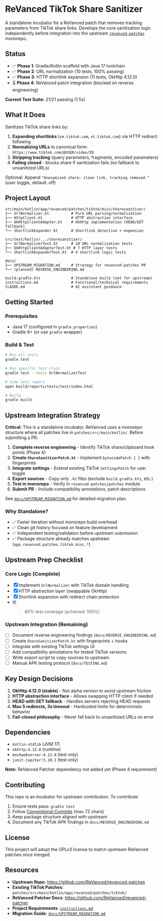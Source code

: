# ReVanced TikTok Share Sanitizer

A standalone incubator for a ReVanced patch that removes tracking parameters from TikTok share links. Develops the core sanitization logic independently before integration into the upstream [`revanced-patches`](https://github.com/ReVanced/revanced-patches) monorepo.

## Status

- ✅ **Phase 1**: Gradle/Kotlin scaffold with Java 17 toolchain
- ✅ **Phase 2**: URL normalization (10 tests, 100% passing)
- ✅ **Phase 3**: HTTP shortlink expansion (11 tests, OkHttp 4.12.0)
- ⏳ **Phase 4**: ReVanced patch integration (blocked on reverse engineering)

**Current Test Suite:** 21/21 passing (1.5s)

## What It Does

Sanitizes TikTok share links by:
1. **Expanding shortlinks** (`vm.tiktok.com`, `vt.tiktok.com`) via HTTP redirect following
2. **Normalizing URLs** to canonical form: `https://www.tiktok.com/@USER/video/ID`
3. **Stripping tracking** (query parameters, fragments, encoded parameters)
4. **Failing closed** - blocks share if sanitization fails (no fallback to unsanitized URLs)

Optional: Append `"Anonymized share: clean link, tracking removed."` (user toggle, default: off)

## Project Layout

```
src/main/kotlin/app/revanced/patches/tiktok/misc/sharesanitizer/
├── UrlNormalizer.kt          # Pure URL parsing/normalization
├── HttpClient.kt             # HTTP abstraction interface
├── OkHttpClientAdapter.kt    # OkHttp implementation (HEAD/GET fallback)
└── ShortlinkExpander.kt      # Shortlink detection + expansion

src/test/kotlin/.../sharesanitizer/
├── UrlNormalizerTest.kt      # 10 URL normalization tests
├── OkHttpClientAdapterTest.kt # 7 HTTP layer tests
└── ShortlinkExpanderTest.kt  # 4 shortlink logic tests

docs/
├── UPSTREAM_MIGRATION.md     # Strategy for revanced-patches PR
└── (planned) REVERSE_ENGINEERING.md

build.gradle.kts              # Standalone build (not for upstream)
instructions.md               # Functional/technical requirements
CLAUDE.md                     # AI assistant guidance
```

## Getting Started

### Prerequisites
- Java 17 (configured in `gradle.properties`)
- Gradle 8+ (or use `gradle` wrapper)

### Build & Test
```bash
# Run all tests
gradle test

# Run specific test class
gradle test --tests UrlNormalizerTest

# View test report
open build/reports/tests/test/index.html

# Build
gradle build
```

## Upstream Integration Strategy

**Critical:** This is a standalone incubator. ReVanced uses a monorepo structure where all patches live in `patches/src/main/kotlin/`. Before submitting a PR:

1. **Complete reverse engineering** - Identify TikTok share/clipboard hook points (Phase 4)
2. **Create `ShareSanitizerPatch.kt`** - Implement `bytecodePatch { }` with fingerprints
3. **Integrate settings** - Extend existing TikTok `SettingsPatch` for user toggle
4. **Export sources** - Copy only `.kt` files (exclude `build.gradle.kts`, etc.)
5. **Test in monorepo** - Verify in `revanced-patches/patches` module
6. **Submit PR** - Include compatibility annotations, patch descriptions

See [`docs/UPSTREAM_MIGRATION.md`](docs/UPSTREAM_MIGRATION.md) for detailed migration plan.

### Why Standalone?
- ✅ Faster iteration without monorepo build overhead
- ✅ Clean git history focused on feature development
- ✅ Independent testing/validation before upstream submission
- ✅ Package structure already matches upstream (`app.revanced.patches.tiktok.misc.*`)

## Upstream Prep Checklist

### Core Logic (Complete)
- [x] Implement `UrlNormalizer` with TikTok domain handling
- [x] HTTP abstraction layer (swappable OkHttp)
- [x] Shortlink expansion with redirect chain protection
- [x] >80% test coverage (achieved: 100%)

### Upstream Integration (Remaining)
- [ ] Document reverse engineering findings (`docs/REVERSE_ENGINEERING.md`)
- [ ] Create `ShareSanitizerPatch.kt` with fingerprints + hooks
- [ ] Integrate with existing TikTok settings UI
- [ ] Add compatibility annotations for tested TikTok versions
- [ ] Write export script to copy sources to upstream
- [ ] Manual APK testing protocol (`docs/TESTING.md`)

## Key Design Decisions

1. **OkHttp 4.12.0 (stable)** - Not alpha version to avoid upstream friction
2. **HTTP abstraction interface** - Allows swapping HTTP client if needed
3. **HEAD with GET fallback** - Handles servers rejecting HEAD requests
4. **Max 5 redirects, 3s timeout** - Hardcoded limits for deterministic behavior
5. **Fail-closed philosophy** - Never fall back to unsanitized URLs on error

## Dependencies

- `kotlin-stdlib` (JVM 17)
- `okhttp:4.12.0` (runtime)
- `mockwebserver:4.12.0` (test only)
- `junit-jupiter:5.10.1` (test only)

**Note:** ReVanced Patcher dependency not added yet (Phase 4 requirement)

## Contributing

This repo is an incubator for upstream contribution. To contribute:
1. Ensure tests pass: `gradle test`
2. Follow [Conventional Commits](https://www.conventionalcommits.org/) (max 72 chars)
3. Keep package structure aligned with upstream
4. Document any TikTok APK findings in `docs/REVERSE_ENGINEERING.md`

## License

This project will adopt the GPLv3 license to match upstream ReVanced patches once merged.

## Resources

- **Upstream Repo**: https://github.com/ReVanced/revanced-patches
- **Existing TikTok Patches**: `patches/src/main/kotlin/app/revanced/patches/tiktok/`
- **ReVanced Patcher Docs**: https://github.com/ReVanced/revanced-patcher
- **Project Requirements**: [`instructions.md`](instructions.md)
- **Migration Guide**: [`docs/UPSTREAM_MIGRATION.md`](docs/UPSTREAM_MIGRATION.md)
